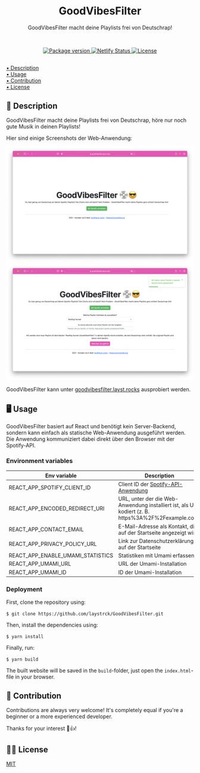 <h1 align="center">GoodVibesFilter</h1>
<p align="center">GoodVibesFilter macht deine Playlists frei von Deutschrap!</p>

<br>

<p align="center">
    <a href="https://github.com/laystrck/GoodVibesFilter/blob/master/package.json">
        <img src="https://img.shields.io/github/package-json/v/laystrck/GoodVibesFilter.svg" alt="Package version">
    </a>
    <a href="https://app.netlify.com/sites/peaceful-mestorf-95f4b4/deploys">
        <img src="https://api.netlify.com/api/v1/badges/459b5564-5dc0-43b8-8e5a-3ef01074e83f/deploy-status" alt="Netlify Status">
    </a>
    <a href="https://github.com/laystrck/GoodVibesFilter/blob/master/LICENSE">
        <img src="https://img.shields.io/github/license/laystrck/GoodVibesFilter.svg" alt="License">
    </a>
</p>

##

[• Description](#-description)  
[• Usage](#-usage)  
[• Contribution](#-contribution)  
[• License](#%EF%B8%8F-license)

## 📙 Description

GoodVibesFilter macht deine Playlists frei von Deutschrap, höre nur noch gute Musik in deinen Playlists!

Hier sind einige Screenshots der Web-Anwendung:

<img src=".github/.media/screenshot1.png" alt="Screenshot of the front page">

<img src=".github/.media/screenshot2.png" alt="Screenshot after creating a filtered playlist">

GoodVibesFilter kann unter [goodvibesfilter.layst.rocks](https://goodvibesfilter.layst.rocks) ausprobiert werden.

## 🖥 Usage

GoodVibesFilter basiert auf React und benötigt kein Server-Backend, sondern kann einfach als statische Web-Anwendung ausgeführt werden. Die Anwendung kommuniziert dabei direkt über den Browser mit der Spotify-API.

### Environment variables

| Env variable                      | Description                                                                                         |
| --------------------------------- | --------------------------------------------------------------------------------------------------- |
| REACT_APP_SPOTIFY_CLIENT_ID       | Client ID der [Spotify-API-Anwendung](https://developer.spotify.com)                                |
| REACT_APP_ENCODED_REDIRECT_URI    | URL, unter der die Web-Anwendung installiert ist, als URL kodiert (z. B. https%3A%2F%2Fexample.com) |
| REACT_APP_CONTACT_EMAIL           | E-Mail-Adresse als Kontakt, die auf der Startseite angezeigt wird                                   |
| REACT_APP_PRIVACY_POLICY_URL      | Link zur Datenschutzerklärung auf der Startseite                                                    |
| REACT_APP_ENABLE_UMAMI_STATISTICS | Statistiken mit Umami erfassen                                                                      |
| REACT_APP_UMAMI_URL               | URL der Umami-Installation                                                                          |
| REACT_APP_UMAMI_ID                | ID der Umami-Installation                                                                           |

### Deployment

First, clone the repository using:

```
$ git clone https://github.com/laystrck/GoodVibesFilter.git
```

Then, install the dependencies using:

```
$ yarn install
```

Finally, run:

```
$ yarn build
```

The built website will be saved in the `build`-folder, just open the `index.html`-file in your browser.

## 🙋‍ Contribution

Contributions are always very welcome! It's completely equal if you're a beginner or a more experienced developer.

Thanks for your interest 🎉👍!

## 👨‍⚖️ License

[MIT](https://github.com/laystrck/GoodVibesFilter/blob/master/LICENSE)
